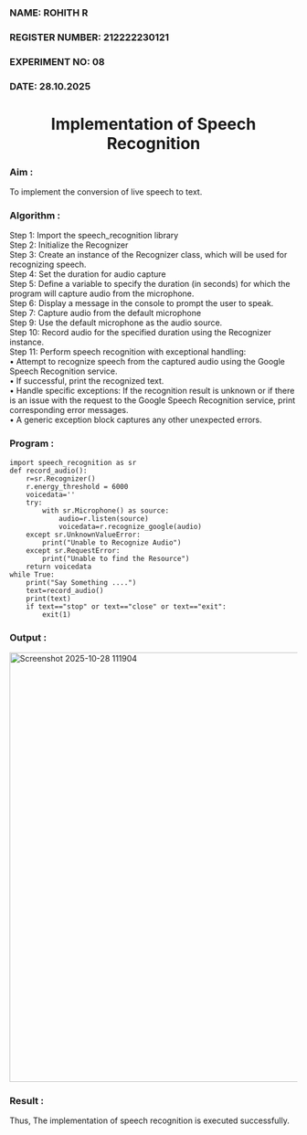 <H3> NAME: ROHITH R</H3>
<H3> REGISTER NUMBER: 212222230121</H3>
<H3>EXPERIMENT NO: 08 </H3>
<H3>DATE: 28.10.2025 </H3>
<H1 ALIGN =CENTER>Implementation of Speech Recognition</H1>
<H3>Aim :</H3>

 To implement the conversion of live speech to text.<BR>
 
<h3>Algorithm :</h3>

Step 1: Import the speech_recognition library<Br>
Step 2: Initialize the Recognizer<Br>
Step 3: Create an instance of the Recognizer class, which will be used for recognizing speech.<Br>
Step 4: Set the duration for audio capture<Br>
Step 5: Define a variable to specify the duration (in seconds) for which the program will capture audio from the microphone.<Br>
Step 6: Display a message in the console to prompt the user to speak.<Br>
Step 7: Capture audio from the default microphone<Br>
Step 9: Use the default microphone as the audio source.<Br>
Step 10: Record audio for the specified duration using the Recognizer instance.<Br>
Step 11: Perform speech recognition with exceptional handling:<Br>
•	Attempt to recognize speech from the captured audio using the Google Speech Recognition service.<Br>
•	If successful, print the recognized text.<Br>
•	Handle specific exceptions: If the recognition result is unknown or if there is an issue with the request to the Google Speech Recognition service, print corresponding error messages.<Br>
•	A generic exception block captures any other unexpected errors.<Br>

<H3>Program :</H3>

```
import speech_recognition as sr
def record_audio():
    r=sr.Recognizer()
    r.energy_threshold = 6000
    voicedata=''
    try:
        with sr.Microphone() as source:
            audio=r.listen(source)
            voicedata=r.recognize_google(audio)            
    except sr.UnknownValueError:
        print("Unable to Recognize Audio")
    except sr.RequestError:
        print("Unable to find the Resource")
    return voicedata
while True:
    print("Say Something ....")
    text=record_audio()
    print(text)
    if text=="stop" or text=="close" or text=="exit":
        exit(1)
```


<H3> Output :</H3>
<img width="576" height="752" alt="Screenshot 2025-10-28 111904" src="https://github.com/user-attachments/assets/7e646b8a-bb1f-4c2d-8bae-bfb678a58233" />


<H3> Result :</H3>

Thus, The implementation of speech recognition is executed successfully.

